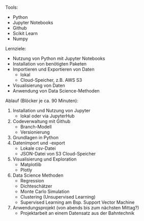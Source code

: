 Tools:
- Python
- Jupyter Notebooks
- Github
- Scikit Learn
- Numpy

Lernziele:
- Nutzung von Python mit Jupyter Notebooks
- Installation von benötigten Paketen
- Importieren und Exportieren von Daten
    - lokal
    - Cloud-Speicher, z.B. AWS S3
- Visualisierung von Daten
- Anwendung von Data Science-Methoden

Ablauf (Blöcker je ca. 90 Minuten):
1. Installation und Nutzung von Jupyter
    - lokal oder via JupyterHub
2. Codeverwaltung mit Github
    - Branch-Modell
    - Versionierung
3. Grundlagen in Python
4. Datenimport und -export
    - Lokale csv-Datei
    - JSON-Datei von S3 Cloud-Speicher
5. Visualisierung und Exploration
    - Matplotlib
    - Plotly
6. Data Science Methoden
    - Regression
    - Dichteschätzer
    - Monte Carlo Simulation
    - Clustering (Unsupervised Learning)
    - Supervised Learning am Bsp. Support Vector Machine
7. Anwendungsprojekt (von abends bis zum nächsten Mittag?)
    - Projektarbeit an einem Datensatz aus der Bahntechnik
